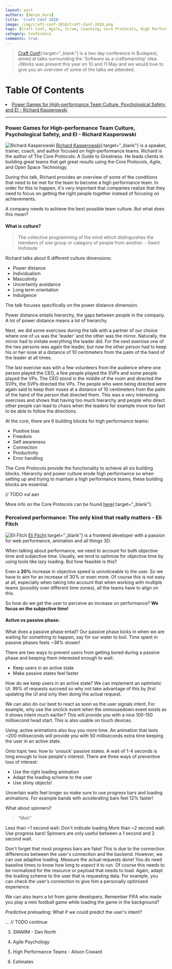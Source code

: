 ```yaml
---
layout: post
authors: [derya_duru]
title: 'Craft Conf 2018'
image: /img/craft-conf-2018/Craft-Conf-2018.png
tags: [Craft Conf, Agile, Scrum, Coaching, Core Protocols, High Performance Teams]
category: Conference
comments: true
---
```


> [Craft Conf](https://craft-conf.com/){:target="_blank"} is a two day conference in Budapest, aimed at talks surrounding the 'Software as a craftsmanship' idea.
JWorks was present this year on 10 and 11 May and we would love to give you an overview of some of the talks we attended.

<div class="the-toc">

  <h1 class="the-toc__heading">Table Of Contents</h1>
    <li><a href="#power-games-for-high-performance-team-culture-psychological-safety-and-ei---richard-kasperowski" title="Power Games for High-performance Team Culture, Psychological Safety, and EI - Richard Kasperowski">Power Games for High-performance Team Culture, Psychological Safety, and EI - Richard Kasperowski</a></li>
  <ol class="the-toc__list">
  </ol>
</div>

****

### Power Games for High-performance Team Culture, Psychological Safety, and EI - Richard Kasperowski

<span class="image left"><img class="p-image" alt="Richard Kasperowski" src="/img/craft-conf-2018/Richard-Kasperowski.jpeg"></span>
[Richard Kasperowski](https://twitter.com/rkasper){:target="_blank"} is a speaker, trainer, coach, and author focused on high-performance teams. Richard is the author of The Core Protocols: A Guide to Greatness. He leads clients in building great teams that get great results using the Core Protocols, Agile, and Open Space Technology.

During this talk, Richard provides an overview of some of the conditions that need to be met for the team to become a high performance team.
In order for this to happen, it's very important that companies realize that they need to focus on getting the right people together instead of focusing on achievements.

A company needs to achieve the best possible team culture. But what does this mean?

#### What is culture?

> The collective programming of the mind which distinguishes the members of one group or category of people from another. - Geert Hofstede

Richard talks about 6 different culture dimensions:
* Power distance
* Individualism
* Masculinity
* Uncertainty avoidance
* Long term orientation
* Indulgence

The talk focuses specifically on the power distance dimension.

Power distance entails hierarchy, the gaps between people in the company.
A lot of power distance means a lot of hierarchy.

Next, we did some exercises during the talk with a partner of our choice where one of us was the 'leader'
and the other was the mirror. Naturally, the mirror had to imitate everything the leader did.
For the next exercise one of the two persons was again the leader, but now the other person had to keep
his or her nose at a distance of 10 centimeters from the palm of the hand of the leader at all times.

The last exercise was with a few volunteers from the audience where one person played the CEO, a few people
played the SVPs and some people played the VPs. The CEO stood in the middle of the room and directed the
SVPs, the SVPs directed the VPs. The people who were being directed were again said to keep their noses
at a distance of 10 centimeters from the palm of the hand of the person that directed them.
This was a very interesting exercises and shows that having too much hierarchy and people who direct
other people can lead to chaos when the leaders for example move too fast to be able to follow the directions.

At the core, there are 6 building blocks for high performance teams:
* Positive bias
* Freedom
* Self awareness
* Connection
* Productivity
* Error handling

The Core Protocols provide the functionality to achieve all six building blocks. Hierarchy and power culture erode high performance so
when setting up and trying to maintain a high performance teams, these building blocks are essential.

// TODO vul aan

More info on the Core Protocols can be found [here](https://www.greatnessguild.org/tcp/){:target="_blank"}.



### Perceived performance: The only kind that really matters - Eli Fitch

<span class="image left"><img class="p-image" alt="Eli Fitch" src="/img/craft-conf-2018/Eli-Fitch.jpeg"></span>
[Eli Fitch](https://twitter.com/EliFitch){:target="_blank"} is a frontend developer with a passion for web performance, animation and all things 3D.

When talking about performance, we need to account for both objective time and subjective time.
Usually, we tend to optimize for objective time by using tools like lazy loading.
But how feasible is this?

Even a **20%** increase in objective speed is unnoticeable to the user. So we have to aim for an increase of 30% or even more.
Of course this is not easy at all, especially when taking into account that when working with multiple teams (possibly over different time zones),
all the teams have to align on this.

So how do we get the user to perceive an increase on performance?
**We focus on the subjective time!**

#### Active vs passive phase:

What does a passive phase entail? Our passive phase kicks in when we are waiting for something to happen,
say for our water to boil. Time spent in passive phases feels ~36% slower!

There are two ways to prevent users from getting bored during a passive phase and keeping them interested
enough to wait:

* Keep users in an active state
* Make passive states feel faster

How do we keep users in an active state?
We can implement an optimistic UI. 99% of requests succeed so why not take advantage of this by *first* updating
the UI and only then doing the actual request.

We can also do our best to react as soon as the user signals intent.
For example, why use the onclick event when the onmousedown event exists as it shows intent much earlier?
This will provide you with a nice 100-150 millisecond head start. This is also usable on touch devices.

Using :active animations also buy you more time. An animation that lasts ~200 milliseconds will provide
you with 50 milliseconds extra time keeping the user in an active state.

Onto topic two: how to 'unsuck' passive states.
A wait of 1-4 seconds is long enough to lose people's interest.
There are three ways of preventive loss of interest:
* Use the right loading animation
* Adapt the loading scheme to the user
* Use shiny objects!

Uncertain waits feel longer so make sure to use progress bars and loading animations.
For example bands with accelerating bars feel 12% faster!

What about spinners?
> "Meh"

Less than ~1 second wait: Don't indicate loading
More than ~2 second wait: Use progress bars!
Spinners are only useful between a 1 second and 2 second wait.

Don't forget that most progress bars are fake! This is due to the connection differences between the user's
connection and the backend.
However, we can use adaptive loading. Measure the actual requests done! You do need baseline times to know how
long to *expect* it to run. Of course this needs to be normalized for the resource or payload that needs to load.
Again, adapt the loading scheme to the user that is requesting data. For example, you can check the user's
connection to give him a personally optimized experience.

We can also learn a lot from game developers. Remember FIFA who made you play a mini football game while loading the
game in the background?

Predictive preloading:
What if we could predict the user's intent?

... // TODO continue

3) SWARM - Dan North

4) Agile Psychology

5) High Performance Teams - Alison Coward

6) Estimates